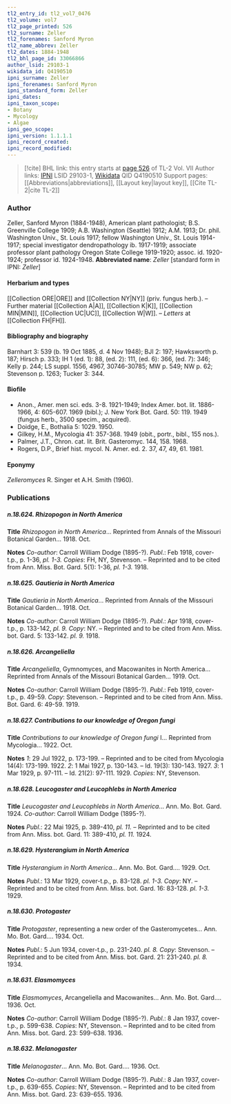 ```yaml
---
tl2_entry_id: tl2_vol7_0476
tl2_volume: vol7
tl2_page_printed: 526
tl2_surname: Zeller
tl2_forenames: Sanford Myron
tl2_name_abbrev: Zeller
tl2_dates: 1884-1948
tl2_bhl_page_id: 33066866
author_lsid: 29103-1
wikidata_id: Q4190510
ipni_surname: Zeller
ipni_forenames: Sanford Myron
ipni_standard_form: Zeller
ipni_dates: 
ipni_taxon_scope: 
- Botany
- Mycology
- Algae
ipni_geo_scope: 
ipni_version: 1.1.1.1
ipni_record_created: 
ipni_record_modified:
---
```


> [!cite] BHL link: this entry starts at [page 526](https://www.biodiversitylibrary.org/page/33066866) of TL-2 Vol. VII
> Author links: [IPNI](https://www.ipni.org/a/29103-1) LSID 29103-1, [Wikidata](https://www.wikidata.org/wiki/Q4190510) QID Q4190510
> Support pages: [[Abbreviations|abbreviations]], [[Layout key|layout key]], [[Cite TL-2|cite TL-2]]

### Author

Zeller, Sanford Myron (1884-1948), American plant pathologist; B.S. Greenville College 1909; A.B. Washington (Seattle) 1912; A.M. 1913; Dr. phil. Washington Univ., St. Louis 1917; fellow Washington Univ., St. Louis 1914-1917; special investigator dendropathology ib. 1917-1919; associate professor plant pathology Oregon State College 1919-1920; assoc. id. 1920-1924; professor id. 1924-1948. 
**Abbreviated name**: *Zeller* \[standard form in IPNI: *Zeller*\]

#### Herbarium and types

[[Collection ORE|ORE]] and [[Collection NY|NY]] (priv. fungus herb.). – Further material [[Collection A|A]], [[Collection K|K]], [[Collection MIN|MIN]], [[Collection UC|UC]], [[Collection W|W]]. – *Letters* at [[Collection FH|FH]].

#### Bibliography and biography

Barnhart 3: 539 (b. 19 Oct 1885, d. 4 Nov 1948); BJI 2: 197; Hawksworth p. 187; Hirsch p. 333; IH 1 (ed. 1): 88, (ed. 2): 111, (ed. 6): 366, (ed. 7): 346; Kelly p. 244; LS suppl. 1556, 4967, 30746-30785; MW p. 549; NW p. 62; Stevenson p. 1263; Tucker 3: 344.

#### Biofile

- Anon., Amer. men sci. eds. 3-8. 1921-1949; Index Amer. bot. lit. 1886-1966, 4: 605-607. 1969 (bibl.); J. New York Bot. Gard. 50: 119. 1949 (fungus herb., 3500 specim., acquired).
- Doidge, E., Bothalia 5: 1029. 1950.
- Gilkey, H.M., Mycologia 41: 357-368. 1949 (obit., portr., bibl., 155 nos.).
- Palmer, J.T., Chron. cat. lit. Brit. Gasteromyc. 144, 158. 1968.
- Rogers, D.P., Brief hist. mycol. N. Amer. ed. 2. 37, 47, 49, 61. 1981.

#### Eponymy

*Zelleromyces* R. Singer et A.H. Smith (1960).

### Publications

##### n.18.624. Rhizopogon in North America

**Title**
*Rhizopogon in North America*... Reprinted from Annals of the Missouri Botanical Garden... 1918. Oct.

**Notes**
*Co-author*: Carroll William Dodge (1895-?).
*Publ*.: Feb 1918, cover-t.p., p. 1-36, *pl. 1-3. Copies*: FH, NY, Stevenson. – Reprinted and to be cited from Ann. Miss. Bot. Gard. 5(1): 1-36, *pl. 1-3.* 1918.

##### n.18.625. Gautieria in North America

**Title**
*Gautieria in North America*... Reprinted from Annals of the Missouri Botanical Garden... 1918. Oct.

**Notes**
*Co-author*: Carroll William Dodge (1895-?).
*Publ*.: Apr 1918, cover-t.p., p. 133-142, *pl. 9. Copy*: NY. – Reprinted and to be cited from Ann. Miss. bot. Gard. 5: 133-142. *pl. 9.* 1918.

##### n.18.626. Arcangeliella

**Title**
*Arcangeliella*, Gymnomyces, and Macowanites in North America... Reprinted from Annals of the Missouri Botanical Garden... 1919. Oct.

**Notes**
*Co-author*: Carroll William Dodge (1895-?).
*Publ*.: Feb 1919, cover-t.p., p. 49-59. *Copy*: Stevenson. – Reprinted and to be cited from Ann. Miss. Bot. Gard. 6: 49-59. 1919.

##### n.18.627. Contributions to our knowledge of Oregon fungi

**Title**
*Contributions to our knowledge of Oregon fungi* I... Reprinted from Mycologia... 1922. Oct.

**Notes**
*1*: 29 Jul 1922, p. 173-199. – Reprinted and to be cited from Mycologia 14(4): 173-199. 1922.
*2*: 1 Mai 1927, p. 130-143. – Id. 19(3): 130-143. 1927.
*3*: 1 Mar 1929, p. 97-111. – Id. 21(2): 97-111. 1929.
*Copies*: NY, Stevenson.

##### n.18.628. Leucogaster and Leucophlebs in North America

**Title**
*Leucogaster and Leucophlebs in North America*... Ann. Mo. Bot. Gard. 1924. *Co-author*: Carroll William Dodge (1895-?).

**Notes**
*Publ*.: 22 Mai 1925, p. 389-410, *pl. 11.* – Reprinted and to be cited from Ann. Miss. bot. Gard. 11: 389-410, *pl. 11.* 1924.

##### n.18.629. Hysterangium in North America

**Title**
*Hysterangium in North America*... Ann. Mo. Bot. Gard.... 1929. Oct.

**Notes**
*Publ*.: 13 Mar 1929, cover-t.p., p. 83-128. *pl. 1-3. Copy*: NY. – Reprinted and to be cited from Ann. Miss. bot. Gard. 16: 83-128. *pl. 1-3.* 1929.

##### n.18.630. Protogaster

**Title**
*Protogaster*, representing a new order of the Gasteromycetes... Ann. Mo. Bot. Gard.... 1934. Oct.

**Notes**
*Publ*.: 5 Jun 1934, cover-t.p., p. 231-240. *pl. 8. Copy*: Stevenson. – Reprinted and to be cited from Ann. Miss. bot. Gard. 21: 231-240. *pl. 8.* 1934.

##### n.18.631. Elasmomyces

**Title**
*Elasmomyces*, Arcangeliella and Macowanites... Ann. Mo. Bot. Gard.... 1936. Oct.

**Notes**
*Co-author*: Carroll William Dodge (1895-?).
*Publ*.: 8 Jan 1937, cover-t.p., p. 599-638. *Copies*: NY, Stevenson. – Reprinted and to be cited from Ann. Miss. bot. Gard. 23: 599-638. 1936.

##### n.18.632. Melanogaster

**Title**
*Melanogaster*... Ann. Mo. Bot. Gard.... 1936. Oct.

**Notes**
*Co-author*: Carroll William Dodge (1895-?).
*Publ*.: 8 Jan 1937, cover-t.p., p. 639-655. *Copies*: NY, Stevenson. – Reprinted and to be cited from Ann. Miss. bot. Gard. 23: 639-655. 1936.

